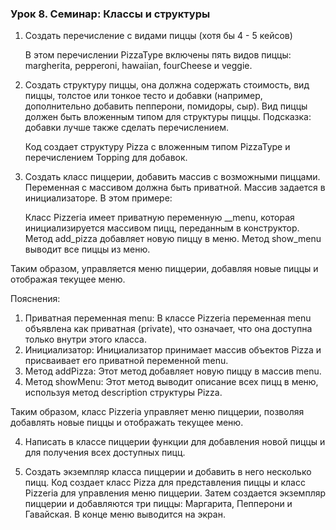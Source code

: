 ### Урок 8. Семинар: Классы и структуры
1. Создать перечисление с видами пиццы (хотя бы 4 - 5 кейсов)
   
   В этом перечислении PizzaType включены пять видов пиццы: margherita, pepperoni, hawaiian, fourCheese и veggie. 

2. Создать структуру пиццы, она должна содержать стоимость, вид пиццы, толстое или тонкое тесто и добавки (например, дополнительно добавить пепперони, помидоры, сыр). Вид пиццы должен быть вложенным типом для структуры пиццы. Подсказка: добавки лучше также сделать перечислением.

   Код создает структуру Pizza с вложенным типом PizzaType и перечислением Topping для добавок. 

3. Создать класс пиццерии, добавить массив с возможными пиццами. Переменная с массивом должна быть приватной. Массив задается в инициализаторе.
   В этом примере:

   Класс Pizzeria имеет приватную переменную __menu, которая инициализируется массивом пицц, переданным в конструктор.
   Метод add_pizza добавляет новую пиццу в меню.
    Метод show_menu выводит все пиццы из меню.

Таким образом,  управляется меню пиццерии, добавляя новые пиццы и отображая текущее меню. 

   Пояснения:
1. Приватная переменная menu: В классе Pizzeria переменная menu объявлена как приватная (private), что означает, что она доступна только внутри этого класса.
2. Инициализатор: Инициализатор принимает массив объектов Pizza и присваивает его приватной переменной menu.
3. Метод addPizza: Этот метод добавляет новую пиццу в массив menu.
4. Метод showMenu: Этот метод выводит описание всех пицц в меню, используя метод description структуры Pizza.

Таким образом, класс Pizzeria управляет меню пиццерии, позволяя добавлять новые пиццы и отображать текущее меню.

4. Написать в классе пиццерии функции для добавления новой пиццы и для получения всех доступных пицц.

5. Создать экземпляр класса пиццерии и добавить в него несколько пицц.
   Код создает класс Pizza для представления пиццы и класс Pizzeria для управления меню пиццерии. Затем создается экземпляр пиццерии и добавляются три пиццы: Маргарита, Пепперони и Гавайская. В конце меню выводится на экран.